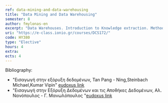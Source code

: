```yaml
---
ref: data-mining-and-data-warehousing
title: "Data Mining and Data Warehousing"
semester: 8
author: fmylonas-en
excerpt: "Data Warehouses. Introduction to Knowledge extraction. Methodologies and Algorithms. Data Mining. Predictive and Descriptive approaches to Data Mining. Association Rules. Classification. Decision trees. k-Nearest Neighbors. Stochastic classification. Naive Bayes. Bayes Networks. Clustering. k-Means. Meta-learning. Data Warehouses and OLAP Technology. Data pre-processing. Filtering. Feature selection. Visualization. Evaluation. Time-series analysis."
uri: "https://e-class.ionio.gr/courses/DCS172/"
code: ΗΥ380
type: "Elective"
hours: 4
extra: 
ects: 4
---
```



Bibliography: 
  - "Εισαγωγή στην εξόρυξη δεδομένων, Tan Pang - Ning,Steinbach Michael,Kumar Vipin" [eudoxus link](https://service.eudoxus.gr/search/#a/id:18549105/0)
  - "Εισαγωγή στην Εξόρυξη Δεδομένων και τις Αποθήκες Δεδομένων, Αλ. Νανόπουλος - Γ. Μανωλόπουλος "[eudoxus link](https://service.eudoxus.gr/search/#a/id:3079/0)
  
